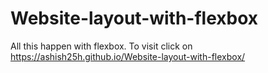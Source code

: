 # Website-layout-with-flexbox
All this happen with flexbox.
To visit click on https://ashish25h.github.io/Website-layout-with-flexbox/
